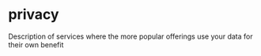 # privacy
Description of services where the more popular offerings use your data for their own benefit

